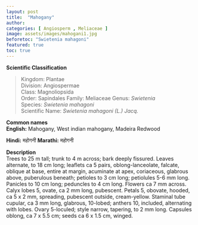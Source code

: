 ```yaml
---
layout: post
title:  "Mahogany"
author: 
categories: [ Angiosperm , Meliaceae ]
image: assets/images/mahogani1.jpg
beforetoc: "Swietenia mahagoni"
featured: true
toc: true
---
```

  
**Scientific Classification**  
>Kingdom:			Plantae  
>Division:			Angiospermae  
>Class:				Magnoliopsida  
>Order:				Sapindales 
>Family:			Meliaceae 
>Genus:				*Swietenia*  
>Species:			*Swietenia mahagoni*  
>Scientific Name:	*Swietenia mahagoni (L.) Jacq.*  
  
**Common names**  
**English:** Mahogany, West indian mahogany, Madeira Redwood

**Hindi:**  महोगनी
**Marathi:** महोगनी

  
**Description**  
Trees to 25 m tall; trunk to 4 m across; bark deeply fissured. Leaves alternate, to 18 cm long; leaflets ca 5 pairs, oblong-lanceolate, falcate, oblique at base, entire at margin, acuminate at apex, coriaceous, glabrous above, puberulous beneath; petioles to 3 cm long; petiolules 5-6 mm long. Panicles to 10 cm long; peduncles to 4 cm long. Flowers ca 7 mm across. Calyx lobes 5, ovate, ca 2 mm long, pubescent. Petals 5, obovate, hooded, ca 5 x 2 mm, spreading, pubescent outside, cream-yellow. Staminal tube cupular, ca 3 mm long, glabrous, 10-lobed; anthers 10, included, alternating with lobes. Ovary 5-loculed; style narrow, tapering, to 2 mm long. Capsules oblong, ca 7 x 5.5 cm; seeds ca 6 x 1.5 cm, winged.
